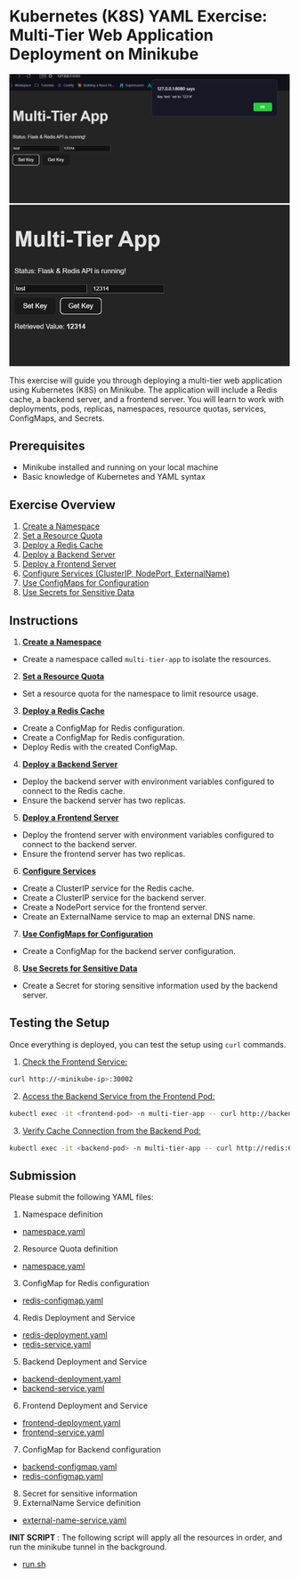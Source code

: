 # Kubernetes (K8S) YAML Exercise: Multi-Tier Web Application Deployment on Minikube

![multi-tier-app-set](./assets/multi-tier-app-1.png)
![multi-tier-app-get](./assets/multi-tier-app-3.png)

This exercise will guide you through deploying a multi-tier web application using Kubernetes (K8S) on Minikube. The application will include a Redis cache, a backend server, and a frontend server. You will learn to work with deployments, pods, replicas, namespaces, resource quotas, services, ConfigMaps, and Secrets.

## Prerequisites

- Minikube installed and running on your local machine
- Basic knowledge of Kubernetes and YAML syntax

## Exercise Overview

1. <u>Create a Namespace</u>
2. <u>Set a Resource Quota</u>
3. <u>Deploy a Redis Cache</u>
4. <u>Deploy a Backend Server</u>
5. <u>Deploy a Frontend Server</u>
6. <u>Configure Services (ClusterIP, NodePort, ExternalName)</u>
7. <u>Use ConfigMaps for Configuration</u>
8. <u>Use Secrets for Sensitive Data</u>

## Instructions

1. <u><b>Create a Namespace</b></u>

- Create a namespace called `multi-tier-app` to isolate the resources.

2. <u><b>Set a Resource Quota</b></u>

- Set a resource quota for the namespace to limit resource usage.

3. <u><b>Deploy a Redis Cache</b></u>

- Create a ConfigMap for Redis configuration.
- Create a ConfigMap for Redis configuration.
- Deploy Redis with the created ConfigMap.

4. <u><b>Deploy a Backend Server</b></u>

- Deploy the backend server with environment variables configured to connect to the Redis cache.
- Ensure the backend server has two replicas.

5. <u><b>Deploy a Frontend Server</b></u>

- Deploy the frontend server with environment variables configured to connect to the backend server.
- Ensure the frontend server has two replicas.

6. <u><b>Configure Services</b></u>

- Create a ClusterIP service for the Redis cache.
- Create a ClusterIP service for the backend server.
- Create a NodePort service for the frontend server.
- Create an ExternalName service to map an external DNS name.

7. <u><b>Use ConfigMaps for Configuration</b></u>

- Create a ConfigMap for the backend server configuration.

8. <u><b>Use Secrets for Sensitive Data</b></u>

- Create a Secret for storing sensitive information used by the backend server.

## Testing the Setup

Once everything is deployed, you can test the setup using `curl` commands.

1. <u>Check the Frontend Service:</u>

```sh
curl http://<minikube-ip>:30002
```

2. <u>Access the Backend Service from the Frontend Pod:</u>

```sh
kubectl exec -it <frontend-pod> -n multi-tier-app -- curl http://backend:8080
```

3. <u>Verify Cache Connection from the Backend Pod:</u>

```sh
kubectl exec -it <backend-pod> -n multi-tier-app -- curl http://redis:6379
```

## Submission

Please submit the following YAML files:

1. Namespace definition

- [namespace.yaml](./k8s_multi-tier_exercise/manifests/mta/multi-tier-app-namespace.yaml)

2. Resource Quota definition

- [namespace.yaml](./k8s_multi-tier_exercise/manifests/mta/multi-tier-app-resourcequota.yaml)

3. ConfigMap for Redis configuration

- [redis-configmap.yaml](./k8s_multi-tier_exercise/manifests/redis/redis-configmap.yaml)

4. Redis Deployment and Service

- [redis-deployment.yaml](./k8s_multi-tier_exercise/manifests/redis/redis-deployment.yaml)
- [redis-service.yaml](./k8s_multi-tier_exercise/manifests/redis/redis-service.yaml)

5. Backend Deployment and Service

- [backend-deployment.yaml](./k8s_multi-tier_exercise/manifests/backend/backend-deployment.yaml)
- [backend-service.yaml](./k8s_multi-tier_exercise/manifests/backend/backend-service.yaml)

6. Frontend Deployment and Service

- [frontend-deployment.yaml](./k8s_multi-tier_exercise/manifests/frontend/frontend-deployment.yaml)
- [frontend-service.yaml](./k8s_multi-tier_exercise/manifests/frontend/frontend-service.yaml)

7. ConfigMap for Backend configuration

- [backend-configmap.yaml](./k8s_multi-tier_exercise/manifests/backend/backend-configmap.yaml)
- [redis-configmap.yaml](./k8s_multi-tier_exercise/manifests/redis/redis-configmap.yaml)

8. Secret for sensitive information
9. ExternalName Service definition

- [external-name-service.yaml](./k8s_multi-tier_exercise/manifests/redis/redis-externalname.yaml)

**INIT SCRIPT** : The following script will apply all the resources in order, and run the minikube tunnel in the background.

- [run.sh](./k8s_multi-tier_exercise/scripts/run.sh)
